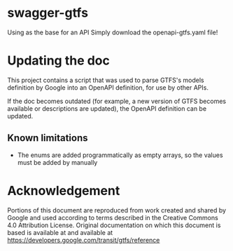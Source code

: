 # swagger-gtfs

Using as the base for an API
Simply download the openapi-gtfs.yaml file!

# Updating the doc

This project contains a script that was used to parse GTFS's models definition by Google into an OpenAPI definition, for use by other APIs.

If the doc becomes outdated (for example, a new version of GTFS becomes available or descriptions are updated), the OpenAPI definition can be updated.

## Known limitations

- The enums are added programmatically as empty arrays, so the values must be added by manually

# Acknowledgement

Portions of this document are reproduced from work created and shared by Google and used according to terms described in the Creative Commons 4.0 Attribution License. Original documentation on which this document is based is available at and available at https://developers.google.com/transit/gtfs/reference
